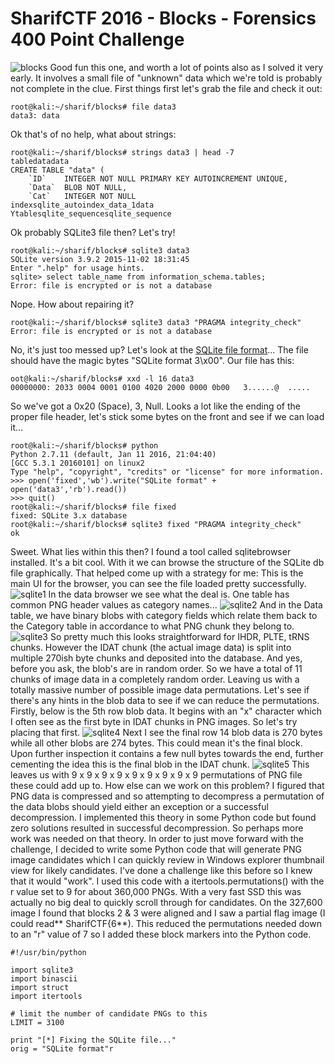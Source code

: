# SharifCTF 2016 - Blocks - Forensics 400 Point Challenge

![blocks](/wp-content/uploads/2016/02/blocks.png) Good fun this one, and worth a lot of points also as I solved it very early. It involves a small file of "unknown" data which we're told is probably not complete in the clue. First things first let's grab the file and check it out: 
    
    
    root@kali:~/sharif/blocks# file data3
    data3: data
    

Ok that's of no help, what about strings: 
    
    
    root@kali:~/sharif/blocks# strings data3 | head -7
    tabledatadata
    CREATE TABLE "data" (
    	`ID`	INTEGER NOT NULL PRIMARY KEY AUTOINCREMENT UNIQUE,
    	`Data`	BLOB NOT NULL,
    	`Cat`	INTEGER NOT NULL
    indexsqlite_autoindex_data_1data
    Ytablesqlite_sequencesqlite_sequence
    

Ok probably SQLite3 file then? Let's try! 
    
    
    root@kali:~/sharif/blocks# sqlite3 data3
    SQLite version 3.9.2 2015-11-02 18:31:45
    Enter ".help" for usage hints.
    sqlite> select table_name from information_schema.tables;
    Error: file is encrypted or is not a database
    

Nope. How about repairing it? 
    
    
    root@kali:~/sharif/blocks# sqlite3 data3 "PRAGMA integrity_check"
    Error: file is encrypted or is not a database
    

No, it's just too messed up? Let's look at the [SQLite file format](https://www.sqlite.org/fileformat2.html)... The file should have the magic bytes "SQLite format 3\x00". Our file has this: 
    
    
    oot@kali:~/sharif/blocks# xxd -l 16 data3
    00000000: 2033 0004 0001 0100 4020 2000 0000 0b00   3......@  .....
    

So we've got a 0x20 (Space), 3, Null. Looks a lot like the ending of the proper file header, let's stick some bytes on the front and see if we can load it... 
    
    
    root@kali:~/sharif/blocks# python
    Python 2.7.11 (default, Jan 11 2016, 21:04:40) 
    [GCC 5.3.1 20160101] on linux2
    Type "help", "copyright", "credits" or "license" for more information.
    >>> open('fixed','wb').write("SQLite format" + open('data3','rb').read())
    >>> quit()
    root@kali:~/sharif/blocks# file fixed
    fixed: SQLite 3.x database
    root@kali:~/sharif/blocks# sqlite3 fixed "PRAGMA integrity_check"
    ok
    

Sweet. What lies within this then? I found a tool called sqlitebrowser installed. It's a bit cool. With it we can browse the structure of the SQLite db file graphically. That helped come up with a strategy for me: This is the main UI for the browser, you can see the file loaded pretty successfully. ![sqlite1](/wp-content/uploads/2016/02/sqlite1.png) In the data browser we see what the deal is. One table has common PNG header values as category names... ![sqlite2](https://ctf.rip/wp-content/uploads/2016/02/sqlite2.png) And in the Data table, we have binary blobs with category fields which relate them back to the Category table in accordance to what PNG chunk they belong to. ![sqlite3](https://ctf.rip/wp-content/uploads/2016/02/sqlite3.png) So pretty much this looks straightforward for IHDR, PLTE, tRNS chunks. However the IDAT chunk (the actual image data) is split into multiple 270ish byte chunks and deposited into the database. And yes, before you ask, the blob's are in random order. So we have a total of 11 chunks of image data in a completely random order. Leaving us with a totally massive number of possible image data permutations. Let's see if there's any hints in the blob data to see if we can reduce the permutations. Firstly, below is the 5th row blob data. It begins with an "x" character which I often see as the first byte in IDAT chunks in PNG images. So let's try placing that first. ![sqlite4](https://ctf.rip/wp-content/uploads/2016/02/sqlite4.png) Next I see the final row 14 blob data is 270 bytes while all other blobs are 274 bytes. This could mean it's the final block. Upon further inspection it contains a few null bytes towards the end, further cementing the idea this is the final blob in the IDAT chunk. ![sqlite5](https://ctf.rip/wp-content/uploads/2016/02/sqlite5.png) This leaves us with 9 x 9 x 9 x 9 x 9 x 9 x 9 x 9 x 9 permutations of PNG file these could add up to. How else can we work on this problem? I figured that PNG data is compressed and so attempting to decompress a permutation of the data blobs should yield either an exception or a successful decompression. I implemented this theory in some Python code but found zero solutions resulted in successful decompression. So perhaps more work was needed on that theory. In order to just move forward with the challenge, I decided to write some Python code that will generate PNG image candidates which I can quickly review in Windows explorer thumbnail view for likely candidates. I've done a challenge like this before so I knew that it would "work". I used this code with a itertools.permutations() with the r value set to 9 for about 360,000 PNGs. With a very fast SSD this was actually no big deal to quickly scroll through for candidates. On the 327,600 image I found that blocks 2 & 3 were aligned and I saw a partial flag image (I could read** SharifCTF{6**). This reduced the permutations needed down to an "r" value of 7 so I added these block markers into the Python code. 
    
    
    #!/usr/bin/python
    
    import sqlite3
    import binascii
    import struct
    import itertools
    
    # limit the number of candidate PNGs to this
    LIMIT = 3100
    
    print "[*] Fixing the SQLite file..."
    orig = "SQLite format"r
